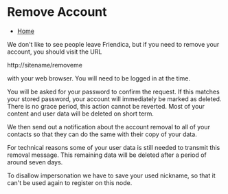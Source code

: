 Remove Account
==============

* [Home](help)

We don't like to see people leave Friendica, but if you need to remove your account, you should visit the URL

http://sitename/removeme

with your web browser.
You will need to be logged in at the time.

You will be asked for your password to confirm the request.
If this matches your stored password, your account will immediately be marked as deleted.
There is no grace period, this action cannot be reverted.
Most of your content and user data will be deleted on short term.

We then send out a notification about the account removal to all of your contacts so that they can do the same with their copy of your data.

For technical reasons some of your user data is still needed to transmit this removal message.
This remaining data will be deleted after a period of around seven days.

To disallow impersonation we have to save your used nickname, so that it can't be used again to register on this node.
